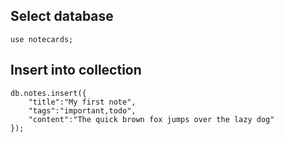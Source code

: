 ## Select database
    use notecards;

## Insert into collection
    db.notes.insert({
        "title":"My first note",
        "tags":"important,todo",
        "content":"The quick brown fox jumps over the lazy dog"
    });